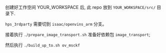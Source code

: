 


创建好工作空间 YOUR_WORKSPACE 后, 此 repo 放到 ```YOUR_WORKSPACE/src/``` 目录下.

```hps_3rdparty``` 需要切到 ```isaac/openvins_arm``` 分支。

接着执行 ```./prepare_image_transport.sh``` 准备好依赖包 ```image_transport```;

然后执行 ```./build_up_to.sh ov_msckf```


